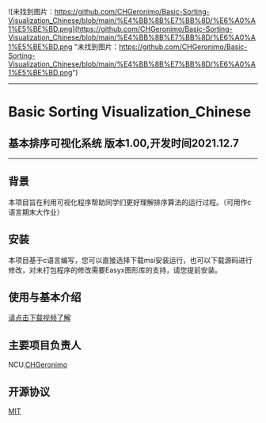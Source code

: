  ![未找到图片：https://github.com/CHGeronimo/Basic-Sorting-Visualization_Chinese/blob/main/%E4%BB%8B%E7%BB%8D/%E6%A0%A1%E5%BE%BD.png](https://github.com/CHGeronimo/Basic-Sorting-Visualization_Chinese/blob/main/%E4%BB%8B%E7%BB%8D/%E6%A0%A1%E5%BE%BD.png "未找到图片：https://github.com/CHGeronimo/Basic-Sorting-Visualization_Chinese/blob/main/%E4%BB%8B%E7%BB%8D/%E6%A0%A1%E5%BE%BD.png")
___
# Basic Sorting Visualization_Chinese
## 基本排序可视化系统 版本1.00,开发时间2021.12.7
 
___
 
## 背景
 本项目旨在利用可视化程序帮助同学们更好理解排序算法的运行过程。（可用作c语言期末大作业）

## 安装
本项目基于c语言编写，您可以直接选择下载msi安装运行，也可以下载源码进行修改，对未打包程序的修改需要Easyx图形库的支持，请您提前安装。
## 使用与基本介绍
[请点击下载视频了解](https://github.com/CHGeronimo/Basic-Sorting-Visualization_Chinese/blob/main/%E4%BB%8B%E7%BB%8D/%E6%BC%94%E7%A4%BA.mp4?raw=true)
## 主要项目负责人
NCU.[CHGeronimo](https://github.com/CHGeronimo)
## 开源协议
[MIT](https://opensource.org/licenses/MIT)
